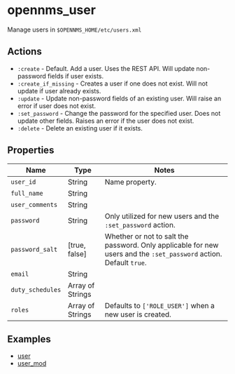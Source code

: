 # opennms\_user

Manage users in `$OPENNMS_HOME/etc/users.xml`

## Actions

* `:create` - Default. Add a user. Uses the REST API. Will update non-password fields if user exists.
* `:create_if_missing` - Creates a user if one does not exist. Will not update if user already exists.
* `:update` - Update non-password fields of an existing user. Will raise an error if user does not exist.
* `:set_password` - Change the password for the specified user. Does not update other fields. Raises an error if the user does not exist.
* `:delete` - Delete an existing user if it exists.

## Properties

| Name | Type | Notes |
| ---- | ---- | ----- |
| `user_id` | String | Name property. |
| `full_name` | String | |
| `user_comments` | String | |
| `password` | String | Only utilized for new users and the `:set_password` action. |
| `password_salt` | [true, false] | Whether or not to salt the password. Only applicable for new users and the `:set_password` action. Default `true`. |
| `email` | String | |
| `duty_schedules` | Array of Strings | |
| `roles` | Array of Strings | Defaults to `['ROLE_USER']` when a new user is created. |

## Examples

* [user](../test/fixtures/cookbooks/opennms_resource_tests/recipes/user.rb)
* [user\_mod](../test/fixtures/cookbooks/opennms_resource_tests/recipes/user_mod.rb)
